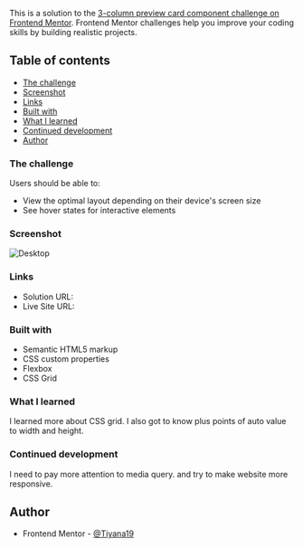This is a solution to the [3-column preview card component challenge on Frontend Mentor](https://www.frontendmentor.io/challenges/3column-preview-card-component-pH92eAR2-). Frontend Mentor challenges help you improve your coding skills by building realistic projects. 

## Table of contents

  - [The challenge](#the-challenge)
  - [Screenshot](#screenshot)
  - [Links](#links)
  - [Built with](#built-with)
  - [What I learned](#what-i-learned)
  - [Continued development](#continued-development)
- [Author](#author)

### The challenge

Users should be able to:

- View the optimal layout depending on their device's screen size
- See hover states for interactive elements

### Screenshot

![Desktop](./images/screenshot.jpg)


### Links

- Solution URL: 
- Live Site URL: 

### Built with

- Semantic HTML5 markup
- CSS custom properties
- Flexbox
- CSS Grid

### What I learned

I learned more about CSS grid. I also got to know plus points of auto value to width and height.

### Continued development

I need to pay more attention to media query. and try to make website more responsive.

## Author

- Frontend Mentor - [@Tiyana19](https://www.frontendmentor.io/profile/Tiyana19)



